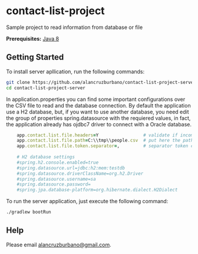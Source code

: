 # contact-list-project
Sample project to read information from database or file

**Prerequisites:** [Java 8](http://www.oracle.com/technetwork/java/javase/downloads/jdk8-downloads-2133151.html) 

## Getting Started

To install server apllication, run the following commands:

```bash
git clone https://github.com/alancruzburbano/contact-list-project-server.git
cd contact-list-project-server
```
In application.properties you can find some important configurations over the CSV file to read and the database connection. By default the application use a H2 database, but, if you want to use another database, you need edit the group of properties spring.datasource with the  requiered values, in fact, the application already has ojdbc7 driver to connect with a Oracle database.

```ruby
    app.contact.list.file.headers=Y                 # validate if incoming file contains headers line
    app.contact.list.file.path=C:\\tmp\\people.csv  # put here the path of file in your machine
    app.contact.list.file.token.separator=,         # separator token configurable in csv
    
    # H2 database settings
    #spring.h2.console.enabled=true
    #spring.datasource.url=jdbc:h2:mem:testdb
    #spring.datasource.driverClassName=org.h2.Driver
    #spring.datasource.username=sa
    #spring.datasource.password=
    #spring.jpa.database-platform=org.hibernate.dialect.H2Dialect
```

To run the server application, just execute the following command:
 
```bash
./gradlew bootRun
```

## Help

Please email alancruzburbano@gmail.com.

